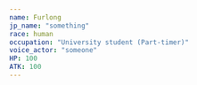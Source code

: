 ```yaml
---
name: Furlong
jp_name: "something"
race: human
occupation: "University student (Part-timer)"
voice_actor: "someone"
HP: 100
ATK: 100
---
```

